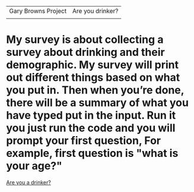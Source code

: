 |                     |                  |
| ------------------- | ---------------- |
| Gary Browns Project | Are you drinker? |
|                     |                  |

# My survey is about collecting a survey about drinking and their demographic. My survey will print out different things based on what you put in. Then when you’re done, there will be a summary of what you have typed put in the input. Run it you just run the code and you will prompt your first question, For example, first question is "what is your age?"

[Are you a drinker?](https://github.com/geeblu/gary_python)
